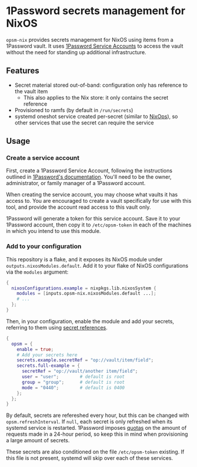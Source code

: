 # 1Password secrets management for NixOS

`opsm-nix` provides secrets management for NixOS using items from a 1Password vault.
It uses [1Password Service Accounts](https://developer.1password.com/docs/service-accounts)
to access the vault without the need for standing up additional infrastructure.

## Features

- Secret material stored out-of-band: configuration only has reference to the vault item
    - This also applies to the Nix store: it only contains the secret reference
- Provisioned to ramfs (by default in `/run/secrets`)
- systemd oneshot service created per-secret (similar to [NixOps](https://github.com/NixOS/nixops)),
  so other services that use the secret can require the service

## Usage

### Create a service account

First, create a 1Password Service Account, following the instructions outlined in
[1Password's documentation](https://developer.1password.com/docs/service-accounts/get-started).
You'll need to be the owner, administrator, or family manager of a 1Password account.

When creating the service account, you may choose what vaults it has access to.
You are encouraged to create a vault specifically for use with this tool,
and provide the account read access to this vault only.

1Password will generate a token for this service account.
Save it to your 1Password account, then copy it to `/etc/opsm-token` in each of the machines
in which you intend to use this module.

### Add to your configuration

This repository is a flake, and it exposes its NixOS module under `outputs.nixosModules.default`.
Add it to your flake of NixOS configurations via the `modules` argument:

```nix
{
  nixosConfigurations.example = nixpkgs.lib.nixosSystem {
    modules = [inputs.opsm-nix.nixosModules.default ...];
    # ...
  };
}
```

Then, in your configuration, enable the module and add your secrets, referring to them using
[secret references](https://developer.1password.com/docs/cli/secret-references/).

```nix
{
  opsm = {
    enable = true;
    # Add your secrets here
    secrets.example.secretRef = "op://vault/item/field";
    secrets.full-example = {
      secretRef = "op://vault/another item/field";
      user = "user";        # default is root
      group = "group";      # default is root
      mode = "0440";        # default is 0400
    };
  };
}
```

By default, secrets are refereshed every hour, but this can be changed with `opsm.refreshInterval`.
If `null`, each secret is only refreshed when its systemd service is restarted.
1Password imposes [quotas](https://developer.1password.com/docs/service-accounts/get-started/#request-quotas) on the amount of requests made in a 24-hour period,
so keep this in mind when provisioning a large amount of secrets.

These secrets are also conditioned on the file `/etc/opsm-token` existing.
If this file is not present, systemd will skip over each of these services.

